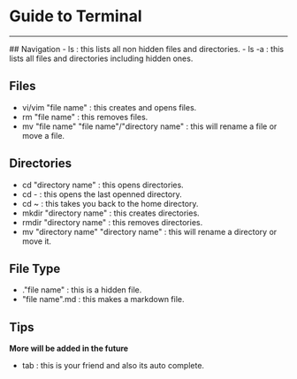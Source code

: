 # Guide to Terminal
<hr>
## Navigation
- ls : this lists all non hidden files and directories.
- ls -a : this lists all files and directories including hidden ones.

## Files
- vi/vim  "file name" : this creates and opens files.
- rm "file name" : this removes files.
- mv "file name" "file name"/"directory name" : this will rename a file or move a file.

## Directories
- cd "directory name" : this opens directories.
- cd - : this opens the last openned directory.
- cd ~ : this takes you back to the home directory.
- mkdir "directory name" : this creates directories.
- rmdir "directory name" : this removes directories.
- mv "directory name" "directory name" : this will rename a directory or move it.

## File Type
- ."file name" : this is a hidden file.
- "file name".md : this makes a markdown file.

## Tips
**More will be added in the future**
- tab : this is your friend and also its auto complete.

